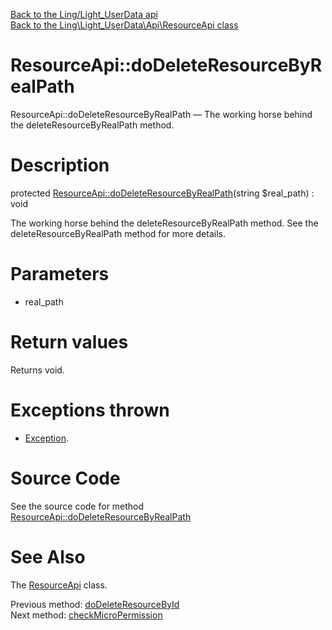 [Back to the Ling/Light_UserData api](https://github.com/lingtalfi/Light_UserData/blob/master/doc/api/Ling/Light_UserData.md)<br>
[Back to the Ling\Light_UserData\Api\ResourceApi class](https://github.com/lingtalfi/Light_UserData/blob/master/doc/api/Ling/Light_UserData/Api/ResourceApi.md)


ResourceApi::doDeleteResourceByRealPath
================



ResourceApi::doDeleteResourceByRealPath — The working horse behind the deleteResourceByRealPath method.




Description
================


protected [ResourceApi::doDeleteResourceByRealPath](https://github.com/lingtalfi/Light_UserData/blob/master/doc/api/Ling/Light_UserData/Api/ResourceApi/doDeleteResourceByRealPath.md)(string $real_path) : void




The working horse behind the deleteResourceByRealPath method.
See the deleteResourceByRealPath method for more details.




Parameters
================


- real_path

    


Return values
================

Returns void.


Exceptions thrown
================

- [Exception](http://php.net/manual/en/class.exception.php).&nbsp;







Source Code
===========
See the source code for method [ResourceApi::doDeleteResourceByRealPath](https://github.com/lingtalfi/Light_UserData/blob/master/Api/ResourceApi.php#L315-L321)


See Also
================

The [ResourceApi](https://github.com/lingtalfi/Light_UserData/blob/master/doc/api/Ling/Light_UserData/Api/ResourceApi.md) class.

Previous method: [doDeleteResourceById](https://github.com/lingtalfi/Light_UserData/blob/master/doc/api/Ling/Light_UserData/Api/ResourceApi/doDeleteResourceById.md)<br>Next method: [checkMicroPermission](https://github.com/lingtalfi/Light_UserData/blob/master/doc/api/Ling/Light_UserData/Api/ResourceApi/checkMicroPermission.md)<br>

